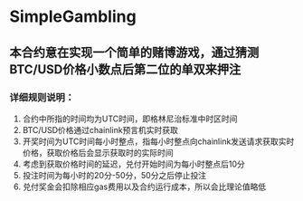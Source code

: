 # SimpleGambling

## 本合约意在实现一个简单的赌博游戏，通过猜测BTC/USD价格小数点后第二位的单双来押注

### 详细规则说明：
1. 合约中所指的时间均为UTC时间，即格林尼治标准中时区时间
2. BTC/USD价格通过chainlink预言机实时获取
3. 开奖时间为UTC时间每小时整点，指每小时整点向chainlink发送请求获取实时价格，获取价格后会显示获取时的实际时间
4. 考虑到获取价格时间的延迟，兑付开始时间为每小时整点后10分
5. 投注时间为每小时的20分-50分，50分之后停止投注
6. 兑付奖金会扣除相应gas费用以及合约运行成本，所以会比理论值略低